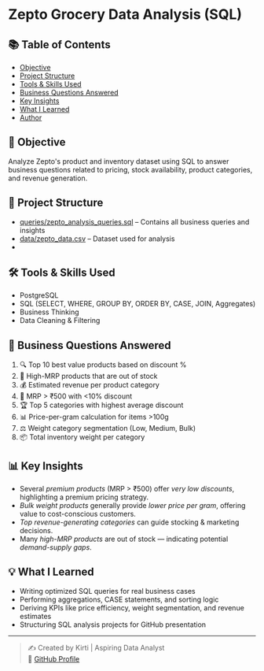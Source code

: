 # Zepto Grocery Data Analysis (SQL)

## 📚 Table of Contents
- [Objective](#-objective)
- [Project Structure](#-project-structure)
- [Tools & Skills Used](#-tools--skills-used)
- [Business Questions Answered](#-business-questions-answered)
- [Key Insights](#-key-insights)
- [What I Learned](#-what-i-learned)
- [Author](#-author)

## 🎯 Objective
Analyze Zepto's product and inventory dataset using SQL to answer business questions related to pricing, stock availability, product categories, and revenue generation.

## 📁 Project Structure
- [queries/zepto_analysis_queries.sql](queries/Zepto_analysis_queries.sql) – Contains all business queries and insights
- [data/zepto_data.csv](data/zepto_data.csv) – Dataset used for analysis
-

## 🛠 Tools & Skills Used
- PostgreSQL
- SQL (SELECT, WHERE, GROUP BY, ORDER BY, CASE, JOIN, Aggregates)
- Business Thinking
- Data Cleaning & Filtering

## 💼 Business Questions Answered

1. 🔍 Top 10 best value products based on discount %
2. 🚫 High-MRP products that are out of stock
3. 💰 Estimated revenue per product category
4. 🎯 MRP > ₹500 with <10% discount
5. 🏆 Top 5 categories with highest average discount
6. 📊 Price-per-gram calculation for items >100g
7. ⚖ Weight category segmentation (Low, Medium, Bulk)
8. 📦 Total inventory weight per category

## 📊 Key Insights

- Several *premium products* (MRP > ₹500) offer *very low discounts*, highlighting a premium pricing strategy.
- *Bulk weight products* generally provide *lower price per gram*, offering value to cost-conscious customers.
- *Top revenue-generating categories* can guide stocking & marketing decisions.
- Many *high-MRP products* are out of stock — indicating potential *demand-supply gaps*.

## 💡 What I Learned

- Writing optimized SQL queries for real business cases
- Performing aggregations, CASE statements, and sorting logic
- Deriving KPIs like price efficiency, weight segmentation, and revenue estimates
- Structuring SQL analysis projects for GitHub presentation

---

> ✍ Created by Kirti | Aspiring Data Analyst  
> 📧 [GitHub Profile](https://github.com/Kirti-DA)
